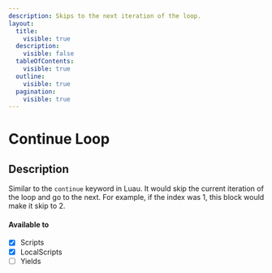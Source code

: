 ```yaml
---
description: Skips to the next iteration of the loop.
layout:
  title:
    visible: true
  description:
    visible: false
  tableOfContents:
    visible: true
  outline:
    visible: true
  pagination:
    visible: true
---
```


# Continue Loop

## Description

Similar to the `continue` keyword in Luau. It would skip the current iteration of the loop and go to the next.
For example, if the index was 1, this block would make it skip to 2.

#### Available to

* [x] Scripts
* [x] LocalScripts
* [ ] Yields